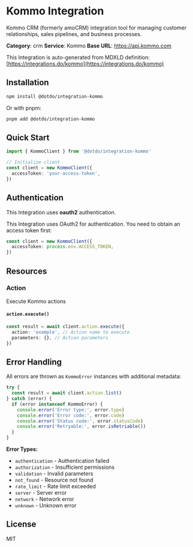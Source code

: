 # Kommo Integration

Kommo CRM (formerly amoCRM) integration tool for managing customer relationships, sales pipelines, and business processes.

**Category**: crm
**Service**: Kommo
**Base URL**: https://api.kommo.com

This Integration is auto-generated from MDXLD definition: [https://integrations.do/kommo](https://integrations.do/kommo)

## Installation

```bash
npm install @dotdo/integration-kommo
```

Or with pnpm:

```bash
pnpm add @dotdo/integration-kommo
```

## Quick Start

```typescript
import { KommoClient } from '@dotdo/integration-kommo'

// Initialize client
const client = new KommoClient({
  accessToken: 'your-access-token',
})
```

## Authentication

This Integration uses **oauth2** authentication.

This Integration uses OAuth2 for authentication. You need to obtain an access token first:

```typescript
const client = new KommoClient({
  accessToken: process.env.ACCESS_TOKEN,
})
```

## Resources

### Action

Execute Kommo actions

#### `action.execute()`

```typescript
const result = await client.action.execute({
  action: 'example', // Action name to execute
  parameters: {}, // Action parameters
})
```

## Error Handling

All errors are thrown as `KommoError` instances with additional metadata:

```typescript
try {
  const result = await client.action.list()
} catch (error) {
  if (error instanceof KommoError) {
    console.error('Error type:', error.type)
    console.error('Error code:', error.code)
    console.error('Status code:', error.statusCode)
    console.error('Retryable:', error.isRetriable())
  }
}
```

**Error Types:**

- `authentication` - Authentication failed
- `authorization` - Insufficient permissions
- `validation` - Invalid parameters
- `not_found` - Resource not found
- `rate_limit` - Rate limit exceeded
- `server` - Server error
- `network` - Network error
- `unknown` - Unknown error

## License

MIT
